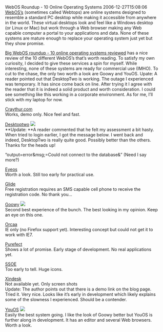 WebOS Roundup - 10 Online Operating Systems
2006-12-27T15:08:06
[WebOS’s](http://en.wikipedia.org/wiki/Webtop) (sometimes called Webtops) are online systems designed to resemble a standard PC desktop while making it accessible from anywhere in the world. These virtual desktops look and feel like a Windows desktop (or Linux or Mac) but work through a Web browser making any Web capable computer a portal to your applications and data. None of these systems are mature enough to replace your operating system just yet but they show promise.

[Big WebOS roundup - 10 online operating systems reviewed](http://franticindustries.com/blog/2006/12/21/big-webos-roundup-10-online-operating-systems-reviewed/) has a nice review of the 10 different WebOS’s that’s worth reading. To satisfy my own curiosity, I decided to give these services a spin for myself. While interesting, none of these systems are ready for commercial use (IMHO). To cut to the chase, the only two worth a look are Goowy and YouOS. Upate: A reader pointed out that DesktopTwo is working. The outage I experienced was temporary. It has since come back on line. After trying it I agree with the reader that it is indeed a solid product and worth consideration. I could see something like this working in a corporate environment. As for me, I’ll stick with my laptop for now.

[Craythur.com](http://www.craythur.com/)   
Works, demo only. Nice feel and fast.

[Desktoptwo](http://desktoptwo.com/) ![](/content/images/blog/Blog/smile19.gif)  
**Update: **A reader commented that he felt my assessment a bit hasty. When tried to login earlier, I got the message below. I went back and indeed, DesktopTwo is really quite good. Possibly better than the others. Thanks for the heads up!

“output=error&msg;=Could not connect to the database&” (Need I say more?)

[Eyeos](http://eyeos.org/)   
Worth a look. Still too early for practical use.

[Glide](http://www.glidedigital.com/)   
Free registration requires an SMS capable cell phone to receive the registration code. No thank you…

[Goowy](http://www.goowy.com/) ![](/content/images/blog/Blog/smile19.gif)  
Second best experience of the bunch. The best looking in my opinion. Keep an eye on this one.

[Orcaa](http://www.orcaa.com/)   
IE only (no Firefox support yet). Interesting concept but could not get it to work with IE7.

[Purefect](http://www.purefect.org/)   
Shows a lot of promise. Early stage of development. No real applications yet.

[SSOE](http://giffard.dynalias.net/ssoe/)   
Too early to tell. Huge icons. 

[Xindesk](http://www.xindesk.com/)   
Not available yet. Only screen shots  
Update: The author points out that there is a demo link on the blog page. Tried it. Very nice. Looks like it’s early in development which likely explains some of the slowness I experienced. Should be a contender.

[YouOS](https://www.youos.com/) ![](/content/images/blog/Blog/smile19.gif)  
Easily the best system going. I like the look of Goowy better but YouOS is further along in development. It has an editor and several Web browsers. Worth a look. 
